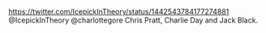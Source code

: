 https://twitter.com/IcepickInTheory/status/1442543784177274881 @IcepickInTheory @charlottegore Chris Pratt, Charlie Day and Jack Black.